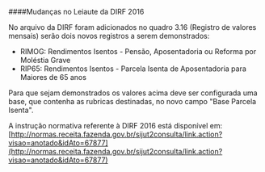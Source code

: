####Mudanças no Leiaute da DIRF 2016
 
No arquivo da DIRF foram adicionados no quadro 3.16 (Registro de valores mensais) serão dois novos registros a serem demonstrados:
  
  - RIMOG: Rendimentos Isentos - Pensão, Aposentadoria ou Reforma por Moléstia Grave
  - RIP65: Rendimentos Isentos - Parcela Isenta de Aposentadoria para Maiores de 65 anos
    
Para que sejam demonstrados os valores acima deve ser configurada uma base, que contenha as rubricas destinadas, no novo campo "Base Parcela Isenta".

A instrução normativa referente à DIRF 2016 está disponível em: [http://normas.receita.fazenda.gov.br/sijut2consulta/link.action?visao=anotado&idAto=67877](http://normas.receita.fazenda.gov.br/sijut2consulta/link.action?visao=anotado&idAto=67877)
